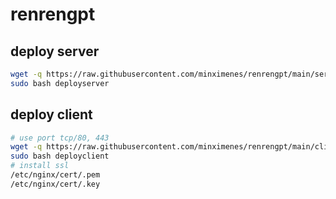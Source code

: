 # renrengpt

## deploy server
```bash
wget -q https://raw.githubusercontent.com/minximenes/renrengpt/main/server/deploy -O deployserver
sudo bash deployserver
```
## deploy client
```bash
# use port tcp/80, 443
wget -q https://raw.githubusercontent.com/minximenes/renrengpt/main/client/deploy -O deployclient
sudo bash deployclient
# install ssl
/etc/nginx/cert/.pem
/etc/nginx/cert/.key
```